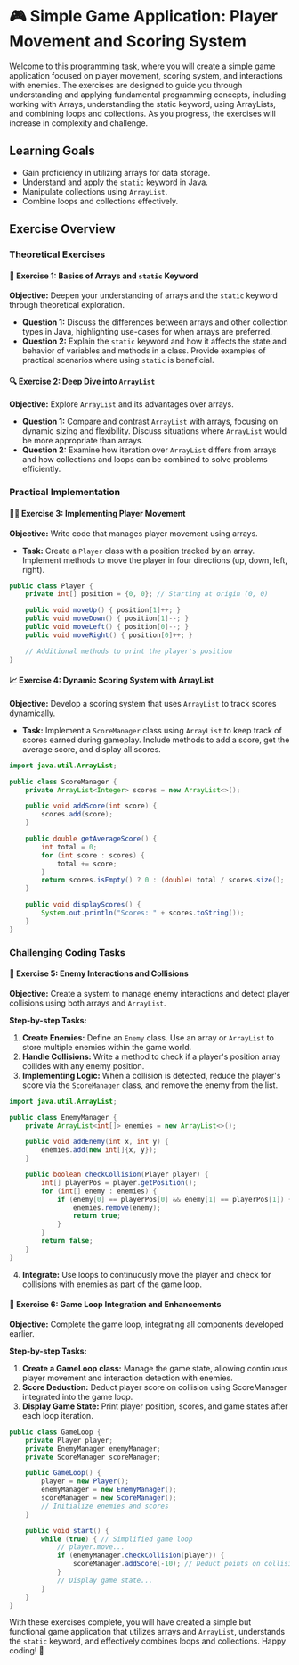 # 🎮 Simple Game Application: Player Movement and Scoring System

Welcome to this programming task, where you will create a simple game application focused on player movement, scoring system, and interactions with enemies. The exercises are designed to guide you through understanding and applying fundamental programming concepts, including working with Arrays, understanding the static keyword, using ArrayLists, and combining loops and collections. As you progress, the exercises will increase in complexity and challenge.

## Learning Goals

- Gain proficiency in utilizing arrays for data storage.
- Understand and apply the `static` keyword in Java.
- Manipulate collections using `ArrayList`.
- Combine loops and collections effectively.

## Exercise Overview

### Theoretical Exercises

#### 🚀 Exercise 1: Basics of Arrays and `static` Keyword

**Objective:** Deepen your understanding of arrays and the `static` keyword through theoretical exploration.

- **Question 1:** Discuss the differences between arrays and other collection types in Java, highlighting use-cases for when arrays are preferred.
- **Question 2:** Explain the `static` keyword and how it affects the state and behavior of variables and methods in a class. Provide examples of practical scenarios where using `static` is beneficial.

#### 🔍 Exercise 2: Deep Dive into `ArrayList`

**Objective:** Explore `ArrayList` and its advantages over arrays.

- **Question 1:** Compare and contrast `ArrayList` with arrays, focusing on dynamic sizing and flexibility. Discuss situations where `ArrayList` would be more appropriate than arrays.
- **Question 2:** Examine how iteration over `ArrayList` differs from arrays and how collections and loops can be combined to solve problems efficiently.

### Practical Implementation

#### 🧑‍💻 Exercise 3: Implementing Player Movement

**Objective:** Write code that manages player movement using arrays.

- **Task:** Create a `Player` class with a position tracked by an array. Implement methods to move the player in four directions (up, down, left, right).
  
```java
public class Player {
    private int[] position = {0, 0}; // Starting at origin (0, 0)

    public void moveUp() { position[1]++; }
    public void moveDown() { position[1]--; }
    public void moveLeft() { position[0]--; }
    public void moveRight() { position[0]++; }

    // Additional methods to print the player's position
}
```

#### 📈 Exercise 4: Dynamic Scoring System with ArrayList

**Objective:** Develop a scoring system that uses `ArrayList` to track scores dynamically.

- **Task:** Implement a `ScoreManager` class using `ArrayList` to keep track of scores earned during gameplay. Include methods to add a score, get the average score, and display all scores.

```java
import java.util.ArrayList;

public class ScoreManager {
    private ArrayList<Integer> scores = new ArrayList<>();

    public void addScore(int score) {
        scores.add(score);
    }

    public double getAverageScore() {
        int total = 0;
        for (int score : scores) {
            total += score;
        }
        return scores.isEmpty() ? 0 : (double) total / scores.size();
    }

    public void displayScores() {
        System.out.println("Scores: " + scores.toString());
    }
}
```

### Challenging Coding Tasks

#### 🎯 Exercise 5: Enemy Interactions and Collisions

**Objective:** Create a system to manage enemy interactions and detect player collisions using both arrays and `ArrayList`.

**Step-by-step Tasks:**

1. **Create Enemies:** Define an `Enemy` class. Use an array or `ArrayList` to store multiple enemies within the game world.
2. **Handle Collisions:** Write a method to check if a player's position array collides with any enemy position.
3. **Implementing Logic:** When a collision is detected, reduce the player's score via the `ScoreManager` class, and remove the enemy from the list.

```java
import java.util.ArrayList;

public class EnemyManager {
    private ArrayList<int[]> enemies = new ArrayList<>();

    public void addEnemy(int x, int y) {
        enemies.add(new int[]{x, y});
    }

    public boolean checkCollision(Player player) {
        int[] playerPos = player.getPosition();
        for (int[] enemy : enemies) {
            if (enemy[0] == playerPos[0] && enemy[1] == playerPos[1]) {
                enemies.remove(enemy);
                return true;
            }
        }
        return false;
    }
}
```

4. **Integrate:** Use loops to continuously move the player and check for collisions with enemies as part of the game loop.

#### 🔄 Exercise 6: Game Loop Integration and Enhancements

**Objective:** Complete the game loop, integrating all components developed earlier.

**Step-by-step Tasks:**

1. **Create a GameLoop class:** Manage the game state, allowing continuous player movement and interaction detection with enemies.
2. **Score Deduction:** Deduct player score on collision using ScoreManager integrated into the game loop.
3. **Display Game State:** Print player position, scores, and game states after each loop iteration.

```java
public class GameLoop {
    private Player player;
    private EnemyManager enemyManager;
    private ScoreManager scoreManager;

    public GameLoop() {
        player = new Player();
        enemyManager = new EnemyManager();
        scoreManager = new ScoreManager();
        // Initialize enemies and scores
    }

    public void start() {
        while (true) { // Simplified game loop
            // player.move...
            if (enemyManager.checkCollision(player)) {
                scoreManager.addScore(-10); // Deduct points on collision
            }
            // Display game state...
        }
    }
}
```

With these exercises complete, you will have created a simple but functional game application that utilizes arrays and `ArrayList`, understands the `static` keyword, and effectively combines loops and collections. Happy coding! 🎉